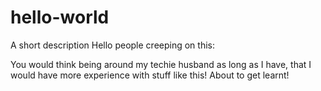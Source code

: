 # hello-world
A short description
Hello people creeping on this:

You would think being around my techie husband as long as I have, that I would have more experience with stuff like this!
About to get learnt!
